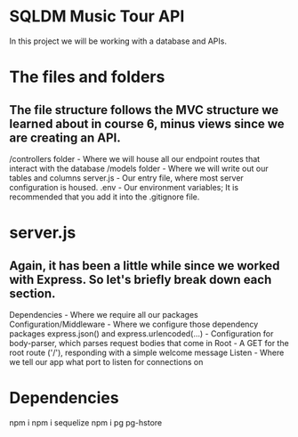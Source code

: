 # SQLDM Music Tour API

In this project we will be working with a database and APIs.

# The files and folders

## The file structure follows the MVC structure we learned about in course 6, minus views since we are creating an API.

/controllers folder - Where we will house all our endpoint routes that interact with the database
/models folder - Where we will write out our tables and columns
server.js - Our entry file, where most server configuration is housed.
.env - Our environment variables; It is recommended that you add it into the .gitignore file.

# server.js

## Again, it has been a little while since we worked with Express. So let's briefly break down each section.

Dependencies - Where we require all our packages
Configuration/Middleware - Where we configure those dependency packages
express.json() and express.urlencoded(...) - Configuration for body-parser, which parses request bodies that come in
Root - A GET for the root route ('/'), responding with a simple welcome message
Listen - Where we tell our app what port to listen for connections on

# Dependencies

npm i
npm i sequelize
npm i pg pg-hstore
